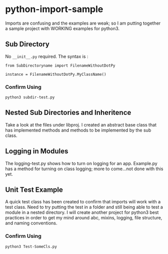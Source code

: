 # python-import-sample

Imports are confusing and the examples are weak; so I am putting together a sample project with WORKING examples for python3.

## Sub Directory

No ```__init__.py``` required.
The syntax is :
```
from SubDirectoryname import FilenameWithoutDotPy

instance = FilenameWithoutDotPy.MyClassName()
```

### Confirm Using

```
python3 subdir-test.py
```

## Nested Sub Directories and Inheritence

Take a look at the files under libproj.
I created an abstract base class that has implemented methods and methods to be implemented by the sub class.

## Logging in Modules

The logging-test.py shows how to turn on logging for an app.
Example.py has a method for turning on class logging; more to come...not done with this yet.


## Unit Test Example

A quick test class has been created to confirm that imports will work with a test class.
Need to try putting the test in a folder and still being able to test a module in a nested directory.
I will create another project for python3 best practices in order to get my mind around abc, mixins, logging, file structure, and naming conventions.

### Confirm Using

```
python3 Test-SomeCls.py
```